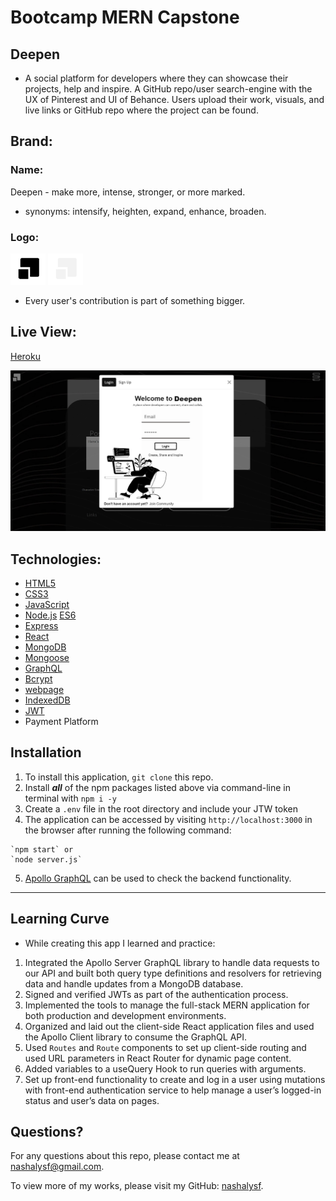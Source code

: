 # Bootcamp MERN Capstone
## Deepen
*  A social platform for developers where they can showcase their projects, help and inspire. A GitHub repo/user search-engine with the UX of Pinterest and UI of Behance. Users upload their work, visuals, and live links or GitHub repo where the project can be found.
  
  ## **Brand**: 
### **Name**: 
Deepen - make more, intense, stronger, or more marked.
* synonyms: intensify, heighten, expand, enhance, broaden.
	

### **Logo**: 

![Logo - Concept](./client/src/images/png/logo-black.png)
![Logo - Concept](./client/src/images/png/logo-white.png)
- Every user's contribution is part of something bigger.

## Live View:
[Heroku](https://tranquil-forest-43343.herokuapp.com/home)

![Page](./client/src/images/deepen.jpg)

## Technologies:
- [HTML5](https://www.w3docs.com/learn-html/html5-introduction.html)
- [CSS3](https://www.w3schools.com/Css/)
- [JavaScript](https://www.javascript.com/learn/strings)
- [Node.js](https://nodejs.org/en/) [ES6](https://www.w3schools.com/Js/js_es6.asp)
- [Express](https://expressjs.com/en/guide/routing.html)
- [React](https://reactjs.org/docs/getting-started.html)
- [MongoDB](https://www.mongodb.com/docs/?_ga=2.103651840.1852606971.1667355129-2141532662.1666633665)
- [Mongoose](https://mongoosejs.com/)
- [GraphQL](https://graphql.org/)
- [Bcrypt](https://openbase.com/js/bcrypt/documentation)
- [webpage](https://webpack.js.org/guides/getting-started/#basic-setup)
- [IndexedDB](https://developer.mozilla.org/en-US/docs/Web/API/IndexedDB_API)
- [JWT](https://jwt.io/introduction)
- Payment Platform


## Installation
1. To install this application, `git clone` this repo.
2. Install ***all*** of the npm packages listed above via command-line in terminal with `npm i -y`
3. Create a `.env` file in the root directory and include your JTW token
4. The application can be accessed by visiting `http://localhost:3000` in the browser after running the following command:
```
`npm start` or
`node server.js`
```
5. [Apollo GraphQL](https://studio.apollographql.com/sandbox/explorer) can be used to check the backend functionality.

_____________________________________________________________________________________________
## Learning Curve
* While creating this app I learned and practice:
1. Integrated the Apollo Server GraphQL library to handle data requests to our API and built both query type definitions and resolvers for retrieving data and handle updates from a MongoDB database.
2. Signed and verified JWTs as part of the authentication process.
3. Implemented the tools to manage the full-stack MERN application for both production and development environments.
4. Organized and laid out the client-side React application files and used the Apollo Client library to consume the GraphQL API.
5. Used `Routes` and `Route` components to set up client-side routing and used URL parameters in React Router for dynamic page content.
6. Added variables to a useQuery Hook to run queries with arguments. 
7. Set up front-end functionality to create and log in a user using mutations with front-end authentication service to help manage a user’s logged-in status and user’s data on pages.

## Questions?
For any questions about this repo, please contact me at [nashalysf@gmail.com](mailto:nashalysf@gmail.com).

To view more of my works, please visit my GitHub: [nashalysf](https://github.com/nashalysf).

